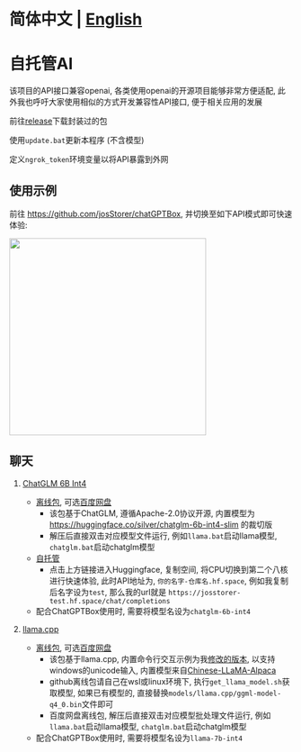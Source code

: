 # **简体中文 | [English](./README.md)**

# 自托管AI

该项目的API接口兼容openai, 各类使用openai的开源项目能够非常方便适配, 此外我也呼吁大家使用相似的方式开发兼容性API接口,
便于相关应用的发展

前往[release](https://github.com/josStorer/selfhostedAI/releases)下载封装过的包

使用`update.bat`更新本程序 (不含模型)

定义`ngrok_token`环境变量以将API暴露到外网

## 使用示例

前往 https://github.com/josStorer/chatGPTBox, 并切换至如下API模式即可快速体验:

<img width=350 src="https://user-images.githubusercontent.com/13366013/230396985-5c55d8bc-55e6-4cc4-a5fa-792838d5b8ea.png"/>

## 聊天

1. [ChatGLM 6B Int4](https://github.com/THUDM/ChatGLM-6B)
    - [离线包](https://github.com/josStorer/selfhostedAI/releases),
      可选[百度网盘](https://pan.baidu.com/s/1wchIUHgne3gncIiLIeKBEQ?pwd=1111)
        - 该包基于ChatGLM, 遵循Apache-2.0协议开源, 内置模型为 https://huggingface.co/silver/chatglm-6b-int4-slim 的裁切版
        - 解压后直接双击对应模型文件运行, 例如`llama.bat`启动llama模型, `chatglm.bat`启动chatglm模型
    - [自托管](https://huggingface.co/spaces/josStorer/ChatGLM-6B-Int4-API-OpenAI-Compatible)
        - 点击上方链接进入Huggingface, 复制空间, 将CPU切换到第二个八核进行快速体验,
          此时API地址为, `你的名字-仓库名.hf.space`,
          例如我复制后名字设为`test`, 那么我的url就是 `https://josstorer-test.hf.space/chat/completions`
    - 配合ChatGPTBox使用时, 需要将模型名设为`chatglm-6b-int4`

2. [llama.cpp](https://github.com/ggerganov/llama.cpp)
    - [离线包](https://github.com/josStorer/selfhostedAI/releases),
      可选[百度网盘](https://pan.baidu.com/s/1wchIUHgne3gncIiLIeKBEQ?pwd=1111)
        - 该包基于llama.cpp, 内置命令行交互示例为我[修改的版本](https://github.com/josStorer/llama.cpp-unicode-windows),
          以支持windows的unicode输入, 内置模型来自[Chinese-LLaMA-Alpaca](https://github.com/ymcui/Chinese-LLaMA-Alpaca)
        - github离线包请自己在wsl或linux环境下, 执行`get_llama_model.sh`获取模型, 如果已有模型的,
          直接替换`models/llama.cpp/ggml-model-q4_0.bin`文件即可
        - 百度网盘离线包, 解压后直接双击对应模型批处理文件运行, 例如`llama.bat`启动llama模型, `chatglm.bat`启动chatglm模型
    - 配合ChatGPTBox使用时, 需要将模型名设为`llama-7b-int4`
